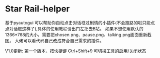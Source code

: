 # Star Rail-helper
基于pyautogui
可以帮助你自动点击对话框过剧情的小插件(不会跑路的啦只能点点对话框这样子),具体的使用教程请出门左拐去B站。
如果不想使用默认的1366*768的大小，需要把chosen.png、pause.png、talking.png画面重新截图。
大佬可以看代码自己改成符合自己需求的插件。

V1.0更新:
第一个版本，按快捷键 Ctrl+Shift+9 可切换工具的启用/关闭状态
